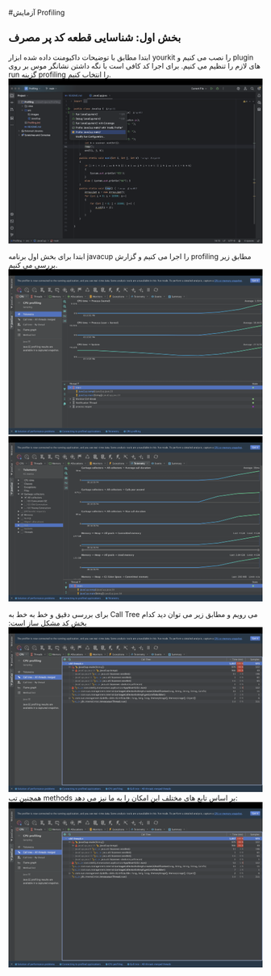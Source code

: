 #آزمایش Profiling
## بخش اول: شناسایی قطعه کد پر مصرف
ابتدا مطابق با توضیحات داکیومنت داده شده ابزار yourkit را نصب می کنیم و plugin های لازم را تنظیم می کنیم.
برای اجرا کد کافی است با نگه داشتن نشانگر موس بر روی run گزینه profiling را انتخاب کنیم.
![](src/images/1.png)

ابتدا برای بخش اول برنامه javacup را اجرا می کنیم و گزارش profiling مطابق زیر بررسی می کنیم.
![](src/images/2.png)
![](src/images/3.png)

برای بررسی دقیق و خط به خط به Call Tree می رویم و مطابق زیر می توان دید کدام بخش کد مشکل ساز است:
![](src/images/4.png)
همچنین تب methods بر اساس تابع های مختلف این امکان را به ما نیز می دهد:
![](src/images/4.png)

